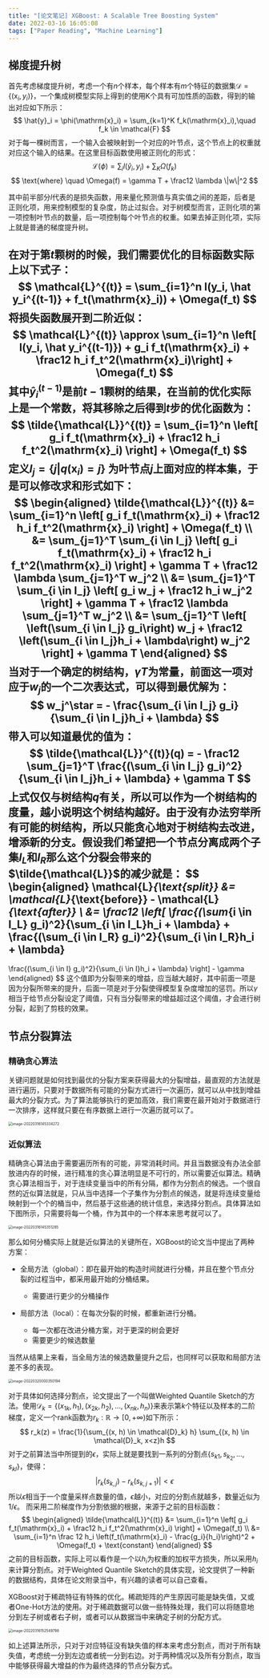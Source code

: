 ```yaml
---
title: "[论文笔记] XGBoost: A Scalable Tree Boosting System"
date: 2022-03-16 16:05:08
tags: ["Paper Reading", "Machine Learning"]
---
```


## 梯度提升树

首先考虑梯度提升树，考虑一个有$n$个样本，每个样本有$m$个特征的数据集$\mathcal{D} = \{(\mathrm{x}_i, y_i)\}$，一个集成树模型实际上得到的使用K个具有可加性质的函数，得到的输出对应如下所示：
$$
\hat{y}_i = \phi(\mathrm{x}_i) = \sum_{k=1}^K f_k(\mathrm{x}_i),\quad f_k \in \mathcal{F}
$$
对于每一棵树而言，一个输入会被映射到一个对应的叶节点，这个节点上的权重就对应这个输入的结果。在这里目标函数使用被正则化的形式：
$$
\mathcal{L}(\phi) = \sum_{i}l(\hat y_i, y_i) + \sum_K \Omega(f_k)
$$
$$
\text{where} \quad \Omega(f) = \gamma T + \frac12 \lambda \|w\|^2
$$

其中前半部分$l$代表的是损失函数，用来量化预测值与真实值之间的差距，后者是正则化项，用来控制模型的复杂度，防止过拟合。对于树模型而言，正则化项的第一项控制叶节点的数量，后一项控制每个叶节点的权重。如果去掉正则化项，实际上就是普通的梯度提升树。

在对于第$t$颗树的时候，我们需要优化的目标函数实际上以下式子：
$$
\mathcal{L}^{(t)} = \sum_{i=1}^n l(y_i, \hat y_i^{(t-1)} + f_t(\mathrm{x}_i)) + \Omega(f_t)
$$
将损失函数展开到二阶近似：
$$
\mathcal{L}^{(t)} \approx \sum_{i=1}^n \left[ l(y_i, \hat y_i^{(t-1)}) + g_i f_t(\mathrm{x}_i) + \frac12 h_i f_t^2(\mathrm{x}_i)\right] + \Omega(f_t)
$$
其中$\hat y_i^{(t-1)}$是前$t-1$颗树的结果，在当前的优化实际上是一个常数，将其移除之后得到$t$步的优化函数为：
$$
\tilde{\mathcal{L}}^{(t)} = \sum_{i=1}^n \left[ g_i f_t(\mathrm{x}_i) + \frac12 h_i f_t^2(\mathrm{x}_i) \right] + \Omega(f_t)
$$
定义$I_j = \{j| q(\mathrm{x}_i) = j\}$ 为叶节点$j$上面对应的样本集，于是可以修改求和形式如下：
$$
\begin{aligned}
\tilde{\mathcal{L}}^{(t)} &=
\sum_{i=1}^n \left[ g_i f_t(\mathrm{x}_i) + \frac12 h_i f_t^2(\mathrm{x}_i) \right] + \Omega(f_t)
\\
&= \sum_{j=1}^T \sum_{i \in I_j} \left[ g_i f_t(\mathrm{x}_i) + \frac12 h_i f_t^2(\mathrm{x}_i) \right] + \gamma T + \frac12 \lambda \sum_{j=1}^T w_j^2
\\
&= \sum_{j=1}^T \sum_{i \in I_j} \left[ g_i w_j + \frac12 h_i w_j^2 \right] + \gamma T + \frac12 \lambda \sum_{j=1}^T w_j^2
\\
&= \sum_{j=1}^T \left[
\left(\sum_{i \in I_j} g_i\right) w_j + \frac12 \left(\sum_{i \in I_j}h_i + \lambda\right) w_j^2
\right] + \gamma T
\end{aligned}
$$
当对于一个确定的树结构，$\gamma T$为常量，前面这一项对应于$w_j$的一个二次表达式，可以得到最优解为：
$$
w_j^\star = - \frac{\sum_{i \in I_j} g_i}{\sum_{i \in I_j}h_i + \lambda}
$$
带入可以知道最优的值为：
$$
\tilde{\mathcal{L}}^{(t)}(q) = - \frac12 \sum_{j=1}^T \frac{(\sum_{i \in I_j} g_i)^2}{\sum_{i \in I_j}h_i + \lambda} + \gamma T
$$
上式仅仅与树结构$q$有关，所以可以作为一个树结构的度量，越小说明这个树结构越好。由于没有办法穷举所有可能的树结构，所以只能贪心地对于树结构去改进，增添新的分支。假设我们希望把一个节点分离成两个子集$I_L$和$I_R$那么这个分裂会带来的$\tilde{\mathcal{L}}$的减少就是：
$$
\begin{aligned}
\mathcal{L}_{\text{split}} &= \mathcal{L}_{\text{before}} - \mathcal{L}_{\text{after}}
\\
 &= \frac12 \left[
 \frac{(\sum_{i \in I_L} g_i)^2}{\sum_{i \in I_L}h_i + \lambda} 
 +
 \frac{(\sum_{i \in I_R} g_i)^2}{\sum_{i \in I_R}h_i + \lambda} 
 -
 \frac{(\sum_{i \in I} g_i)^2}{\sum_{i \in I}h_i + \lambda} 
 \right] - \gamma
\end{aligned}
$$
这个值即为分裂带来的增益，应当越大越好，其中前面一项是因为分裂所带来的提升，后面一项是对于分裂使得模型复杂度增加的惩罚。所以$\gamma$相当于给节点分裂设定了阈值，只有当分裂带来的增益超过这个阈值，才会进行树分裂，起到了剪枝的效果。

## 节点分裂算法

### 精确贪心算法

关键问题就是如何找到最优的分裂方案来获得最大的分裂增益，最直观的方法就是进行遍历，只要对于数据所有可能的分裂方式进行一次遍历，就可以从中找到增益最大的分裂方式。为了算法能够执行的更加高效，我们需要在最开始对于数据进行一次排序，这样就只要在有序数据上进行一次遍历就可以了。

<img src="https://s2.loli.net/2023/01/10/mEKtjN2nApP973Q.jpg" alt="image-20220316145334272" style="zoom:50%;" />

### 近似算法

精确贪心算法由于需要遍历所有的可能，非常消耗时间。并且当数据没有办法全部放进内存的时候，进行精准的贪心算法明显是不可行的，所以需要近似算法。精确贪心算法相当于，对于连续变量当中的所有分隔，都作为分割点的候选。一个很自然的近似算法就是，只从当中选择一个子集作为分割点的候选，就是将连续变量给映射到一个个的桶当中，然后基于这些通的统计信息，来选择分割点。具体算法如下图所示，只需要将每一个桶，作为其中的一个样本来思考就可以了。

<img src="https://s2.loli.net/2023/01/10/sg6xeWc2Xtmjuyv.jpg" alt="image-20220316145351285" style="zoom:50%;" />

那么如何分桶实际上就是近似算法的关键所在，XGBoost的论文当中提出了两种方案：

* 全局方法（global）：即在最开始的构造时间就进行分桶，并且在整个节点分裂的过程当中，都采用最开始的分桶结果。

  * 需要进行更少的分桶操作

* 局部方法（local）：在每次分裂的时候，都重新进行分桶。

  * 每一次都在改进分桶方案，对于更深的树会更好
  * 需要更少的候选数量

当然从结果上来看，当全局方法的候选数量提升之后，也同样可以获取和局部方法差不多的表现。

<img src="https://s2.loli.net/2023/01/10/TLzHpY9jJbE1dDQ.jpg" alt="image-20220320000350194" style="zoom:50%;" />

对于具体如何选择分割点，论文提出了一个叫做Weighted Quantile Sketch的方法。使用$\mathcal{D}_k = \{(x_{1k}, h_1), (x_{2k}, h_2) ,\ldots, (x_{nk}, h_n)\}$来表示第$k$个特征以及样本的二阶梯度，定义一个rank函数为$r_k: \mathbb{R} \rightarrow [0, +\infty)$如下所示：
$$
r_k(z) = \frac{1}{\sum_{(x, h) \in \mathcal{D}_k} h} \sum_{(x, h) \in \mathcal{D}_k, x<z}h
$$
对于之前算法当中所提到的$\epsilon$，实际上就是要找到一系列的分割点$\{s_{k1}, s_{k_2}, \ldots , s_{kl}\}$，使得：
$$
|r_k({s_{k, j}}) - r_k (s_{k, j+1})| < \epsilon
$$
所以$\epsilon$相当于一个度量采样点数量的值，$\epsilon$越小，对应的分割点就越多，数量近似为$1 / \epsilon$。 而采用二阶梯度作为分割依据的根据，来源于之前的目标函数：
$$
\begin{aligned}
\tilde{\mathcal{L}}^{(t)} &= \sum_{i=1}^n \left[ g_i f_t(\mathrm{x}_i) + \frac12 h_i f_t^2(\mathrm{x}_i) \right] + \Omega(f_t)
\\
&= \sum_{i=1}^n \frac 12 h_i \left(f_t(\mathrm{x}_i) - \frac{g_i}{h_i}\right)^2 + \Omega(f_t) + \text{constant}
\end{aligned}
$$
之前的目标函数，实际上可以看作是一个以$h_i$为权重的加权平方损失，所以采用$h_i$来计算分割点。对于Weighted Quantile Sketch的具体实现，论文提供了一种新的数据结构，具体在论文附录当中，有兴趣的读者可以自己查看。

XGBoost对于稀疏特征有特殊的优化。稀疏矩阵的产生原因可能是缺失值，又或者One-Hot方法的使用。对于稀疏数据可以做一些特殊处理，我们可以将随意地分到左子树或者右子树，或者可以从数据当中来确定子树的分配方式。

<img src="https://s2.loli.net/2023/01/10/tlOHqKrgMpID4fJ.jpg" alt="image-20220316152549798" style="zoom:50%;" />

如上述算法所示，只对于对应特征没有缺失值的样本来考虑分割点，而对于所有缺失值，考虑统一分到左边或者统一分到右边。对于两种情况以及所有分割点，取当中能够获得最大增益的作为最终选择的节点分裂方式。

